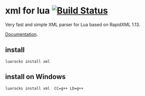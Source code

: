 xml for lua [![Build Status](https://travis-ci.org/lubyk/xml.png)](https://travis-ci.org/lubyk/xml)
===========

Very fast and simple XML parser for Lua based on RapidXML 1.13.

[Documentation](http://doc.lubyk.org/xml.html).

install
-------

    luarocks install xml

install on Windows
------------------

    luarocks install xml  CC=g++ LD=g++
